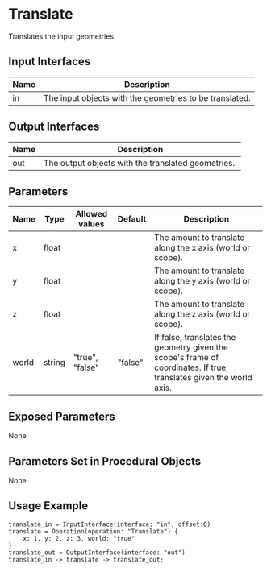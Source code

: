 # Translate

Translates the input geometries.

## Input Interfaces

| Name | Description                                             |
|------|---------------------------------------------------------|
| in   | The input objects with the geometries to be translated. |

## Output Interfaces

| Name | Description                                         |
|------|-----------------------------------------------------|
| out  | The output objects with the translated geometries.. |

## Parameters


| Name  | Type   | Allowed values  | Default | Description                                                                                                         |
|-------|--------|-----------------|---------|---------------------------------------------------------------------------------------------------------------------|
| x     | float  |                 |         | The amount to translate along the x axis (world or scope).                                                          |
| y     | float  |                 |         | The amount to translate along the y axis (world or scope).                                                          |
| z     | float  |                 |         | The amount to translate along the z axis (world or scope).                                                          |
| world | string | "true", "false" | "false" | If false, translates the geometry given the scope's frame of coordinates. If true, translates given the world axis. |

## Exposed Parameters

None

## Parameters Set in Procedural Objects

None

## Usage Example

```
translate_in = InputInterface(interface: "in", offset:0)
translate = Operation(operation: "Translate") {
    x: 1, y: 2, z: 3, world: "true"
}
translate_out = OutputInterface(interface: "out")
translate_in -> translate -> translate_out;
```


